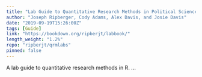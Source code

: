 ```yaml
---
title: "Lab Guide to Quantitative Research Methods in Political Science, Public Policy & Public Administration"
author: "Joseph Ripberger, Cody Adams, Alex Davis, and Josie Davis"
date: "2019-09-19T15:26:00Z"
tags: [Guide]
link: "https://bookdown.org/ripberjt/labbook/"
length_weight: "1.2%"
repo: "ripberjt/qrmlabs"
pinned: false
---
```


A lab guide to quantitative research methods in R. ...
